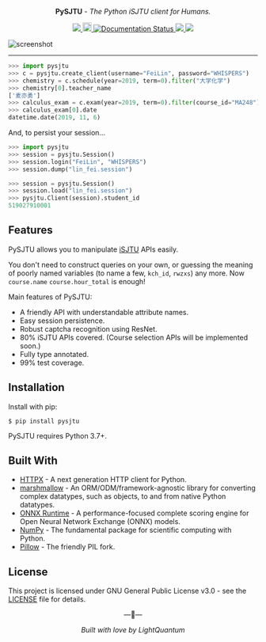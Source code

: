 <p align="center"><strong>PySJTU</strong> <em>- The Python iSJTU client for Humans.</em></p>

<p align="center">
<a href="https://github.com/PhotonQuantum/pysjtu">
    <img src="https://github.com/PhotonQuantum/pysjtu/workflows/PySJTU%20Tests/badge.svg"
</a>
<a href="https://badge.fury.io/py/pysjtu">
    <img src="https://badge.fury.io/py/pysjtu.svg" alt="PyPI version" height="18">
</a>
<a href='https://pysjtu.readthedocs.io/en/latest/?badge=latest'>
    <img src='https://readthedocs.org/projects/pysjtu/badge/?version=latest' alt='Documentation Status' />
</a>
<a href="https://www.codacy.com/manual/PhotonQuantum/pysjtu?utm_source=github.com&amp;utm_medium=referral&amp;utm_content=PhotonQuantum/pysjtu&amp;utm_campaign=Badge_Coverage">
    <img src="https://api.codacy.com/project/badge/Coverage/4961a9a6c817419fae7b7b567b8e1367"/>
</a>
<a href="https://www.codacy.com/manual/PhotonQuantum/pysjtu?utm_source=github.com&amp;utm_medium=referral&amp;utm_content=PhotonQuantum/pysjtu&amp;utm_campaign=Badge_Grade">
    <img src="https://api.codacy.com/project/badge/Grade/4961a9a6c817419fae7b7b567b8e1367"/>
</a>
</p>

![screenshot](docs/images/pysjtu.png)

---

```python
>>> import pysjtu
>>> c = pysjtu.create_client(username="FeiLin", password="WHISPERS")
>>> chemistry = c.schedule(year=2019, term=0).filter("大学化学")
>>> chemistry[0].teacher_name
['麦亦勇']
>>> calculus_exam = c.exam(year=2019, term=0).filter(course_id="MA248")
>>> calculus_exam[0].date
datetime.date(2019, 11, 6)
```

And, to persist your session...

```python
>>> import pysjtu
>>> session = pysjtu.Session()
>>> session.login("FeiLin", "WHISPERS")
>>> session.dump("lin_fei.session")

>>> session = pysjtu.Session()
>>> session.load("lin_fei.session")
>>> pysjtu.Client(session).student_id
519027910001
```

## Features

PySJTU allows you to manipulate [iSJTU](https://i.sjtu.edu.cn) APIs easily.

You don't need to construct queries on your own, or guessing the meaning of poorly named variables (to name a few, `kch_id`, `rwzxs`) any more. 
Now `course.name` `course.hour_total` is enough!

Main features of PySJTU:

- A friendly API with understandable attribute names.
- Easy session persistence.
- Robust captcha recognition using ResNet.
- 80% iSJTU APIs covered. (Course selection APIs will be implemented soon.)
- Fully type annotated.
- 99% test coverage.

## Installation

Install with pip:

```shell script
$ pip install pysjtu
```

PySJTU requires Python 3.7+.

## Built With

- [HTTPX](https://www.python-httpx.org/) - A next generation HTTP client for Python.
- [marshmallow](https://github.com/marshmallow-code/marshmallow) - An ORM/ODM/framework-agnostic library for converting complex datatypes, such as objects, to and from native Python datatypes.
- [ONNX Runtime](https://github.com/microsoft/onnxruntime) - A performance-focused complete scoring engine for Open Neural Network Exchange (ONNX) models.
- [NumPy](https://numpy.org/) - The fundamental package for scientific computing with Python.
- [Pillow](https://python-pillow.org/) - The friendly PIL fork.

## License

This project is licensed under GNU General Public License v3.0 - see the [LICENSE](LICENSE) file for details.

<p align="center">&mdash;💖&mdash;</p>
<p align="center"><i>Built with love by LightQuantum</i></p>
